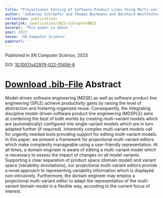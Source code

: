 ```yaml
---
title: "Projectional Editing of Software Product Lines Using Multi-variant Model Editors"
author: "Johannes Schröpfer and Thomas Buchmann and Bernhard Westfechtel"
collection: publications
permalink: /publication/2023-SchropferBW23
excerpt: 'This paper is about '
year: 2023
venue: 'SN Computer Science'
paperurl: ''
---
```


Published in *SN Computer Science*, 2023

DOI: [10.1007/s42979-022-01456-8](https://doi.org/10.1007/s42979-022-01456-8)

[Download .bib-File](http://tbuchmann.github.io/files/SchropferBW23.bib)
Abstract
=====

Model-driven software engineering (MDSE) as well as software product line engineering (SPLE) achieve productivity gains by raising the level of abstraction and fostering organized reuse. Consequently, the integrating discipline model-driven software product line engineering (MDSPLE) aims at combining the best of both worlds by creating multi-variant models which are (automatically) configured into single-variant models which are in turn adapted further (if required). Inherently complex multi-variant models call for urgently needed tools providing support for editing multi-variant models. In this paper, we present a framework for projectional multi-variant editors which make complexity manageable using a user-friendly representation. At all times, a domain engineer is aware of editing a multi-variant model which is necessary to assess the impact of changes on all model variants. Supporting a clear separation of product space (domain model) and variant space (variability annotations), our projectional multi-variant editors provide a novel approach to representing variability information which is displayed non-intrusively. Furthermore, the domain engineer may employ a projectional multi-variant editor to adapt the representation of the multi-variant domain model in a flexible way, according to the current focus of interest.
